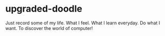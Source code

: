 # upgraded-doodle

Just record some of my life. What I feel. What I learn everyday. Do what I want. To discover the world of computer!
